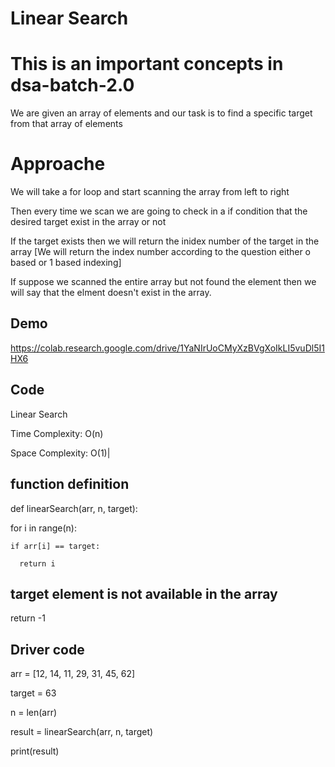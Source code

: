 
# Linear Search

# This is an important concepts in dsa-batch-2.0

We are given an array of elements and our task is to find a specific target from that array of elements

# Approache
We will take a for loop and start scanning the array from left to right 

Then every time we scan we are going to check in a if condition that the desired target exist in the array or not

If the target exists then we will return the inidex number of the target in the array [We will return the index number according to the question either o based or 1 based indexing]

If suppose we scanned the entire array but not found the element then we will say that  the elment doesn't exist in the array.
## Demo

https://colab.research.google.com/drive/1YaNIrUoCMyXzBVgXoIkLI5vuDl5I1HX6



## Code
Linear Search

Time Complexity: O(n)

Space Complexity: O(1)|
## function definition
def linearSearch(arr, n, target):
  
  for i in range(n):
    
    if arr[i] == target:
      
      return i
  ## target element is not available in the array
  return -1

## Driver code
arr = [12, 14, 11, 29, 31, 45, 62]

target = 63

n = len(arr)

result = linearSearch(arr, n, target)

print(result)